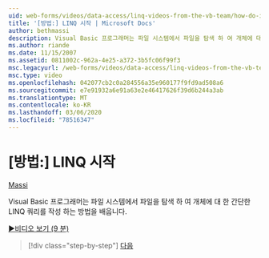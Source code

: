 ```yaml
---
uid: web-forms/videos/data-access/linq-videos-from-the-vb-team/how-do-i-get-started-with-linq
title: '[방법:] LINQ 시작 | Microsoft Docs'
author: bethmassi
description: Visual Basic 프로그래머는 파일 시스템에서 파일을 탐색 하 여 개체에 대 한 간단한 LINQ 쿼리를 작성 하는 방법을 배웁니다.
ms.author: riande
ms.date: 11/15/2007
ms.assetid: 0811002c-962a-4e25-a372-3b5fc06f99f3
msc.legacyurl: /web-forms/videos/data-access/linq-videos-from-the-vb-team/how-do-i-get-started-with-linq
msc.type: video
ms.openlocfilehash: 042077cb2c0a284556a35e960177f9fd9ad508a6
ms.sourcegitcommit: e7e91932a6e91a63e2e46417626f39d6b244a3ab
ms.translationtype: MT
ms.contentlocale: ko-KR
ms.lasthandoff: 03/06/2020
ms.locfileid: "78516347"
---
```

# <a name="how-do-i-get-started-with-linq"></a>[방법:] LINQ 시작

[Massi](https://github.com/bethmassi)

Visual Basic 프로그래머는 파일 시스템에서 파일을 탐색 하 여 개체에 대 한 간단한 LINQ 쿼리를 작성 하는 방법을 배웁니다.

[&#9654;비디오 보기 (9 분)](https://channel9.msdn.com/Blogs/ASP-NET-Site-Videos/how-do-i-get-started-with-linq)

> [!div class="step-by-step"]
> [다음](how-do-i-perform-group-and-aggregate-queries.md)
